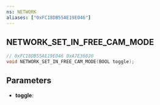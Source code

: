 ```yaml
---
ns: NETWORK
aliases: ["0xFC18DB55AE19E046"]
---
```

## NETWORK_SET_IN_FREE_CAM_MODE

```c
// 0xFC18DB55AE19E046 0xA7E36020
void NETWORK_SET_IN_FREE_CAM_MODE(BOOL toggle);
```

## Parameters
* **toggle**:

